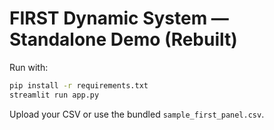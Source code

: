 
# FIRST Dynamic System — Standalone Demo (Rebuilt)

Run with:
```bash
pip install -r requirements.txt
streamlit run app.py
```
Upload your CSV or use the bundled `sample_first_panel.csv`.

